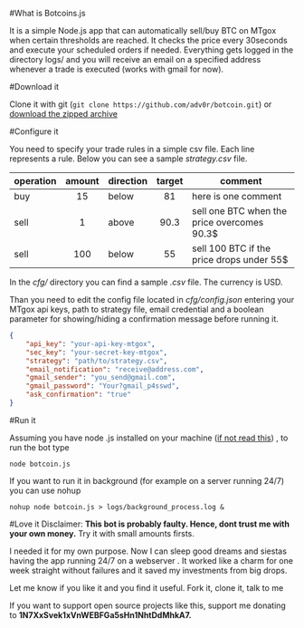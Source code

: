 #What is Botcoins.js

It is a simple Node.js app that can automatically sell/buy BTC on MTgox when certain thresholds are reached. It checks the price every 30seconds and execute your scheduled orders if needed. Everything gets logged in the directory logs/ and you will receive an email on a specified address whenever a trade is executed (works with gmail for now).


#Download it

Clone it with git (`git clone https://github.com/adv0r/botcoin.git`) or [download the zipped archive](https://github.com/adv0r/botcoin/archive/master.zip)

#Configure it

You need to specify your trade rules in a simple csv file.  Each line represents a rule.  Below you can see a sample *strategy.csv*  file.

| operation        | amount           | direction  | target   | comment |
| ------- |:-----:| -----------| :----:|  ----------------------| 
| buy     | 15 | below|  81 |here is one comment|
| sell     | 1  | above| 90.3 | sell one BTC when the price overcomes 90.3$|
| sell  | 100 | below| 55 | sell 100 BTC if the price drops under 55$|

In the *cfg/* directory you can find a sample *.csv* file. The currency is USD.

Than you need to edit the config file located in *cfg/config.json* entering your MTgox api keys, path to strategy file, email credential and a boolean parameter for showing/hiding a confirmation message before running it.

```json
{
    "api_key": "your-api-key-mtgox",
    "sec_key": "your-secret-key-mtgox",
    "strategy": "path/to/strategy.csv",
    "email_notification": "receive@address.com",
    "gmail_sender": "you_send@gmail.com",
    "gmail_password": "Your?gmail_p4sswd",
    "ask_confirmation": "true"
}
```

#Run it

Assuming you have node .js installed on your machine ([if not read this](http://howtonode.org/how-to-install-nodejs))
,  to run the bot type 

``` node botcoin.js ```

If you want to run it in background (for example on a server running 24/7) you can use nohup

```nohup node botcoin.js > logs/background_process.log & ```

#Love it
Disclaimer:  **This bot is probably faulty. Hence, dont trust me with your own money.** Try it with small amounts firsts.

I needed it for my own purpose. Now I can sleep good dreams and siestas having the app running 24/7 on a webserver . It worked like a charm for one week straight without failures and it saved my investments from big drops.

Let me know if you like it and you find it useful. Fork it, clone it, talk to me 

If you want to support open source projects like this, support me donating to  **1N7XxSvek1xVnWEBFGa5sHn1NhtDdMhkA7.**